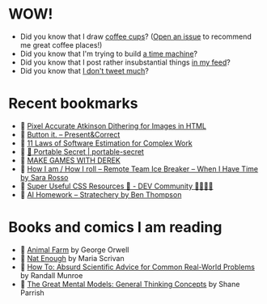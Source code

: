 # WOW!

- Did you know that I draw [coffee cups](https://papercups.mamuso.net/)? ([Open an issue](https://github.com/mamuso/papercups/issues) to recommend me great coffee places!)
- Did you know that I'm trying to build [a time machine](https://github.com/mamuso/fluxcapacitor)?
- Did you know that I post rather insubstantial things [in my feed](https://feed.mamuso.net/)?
- Did you know that [I don't tweet much](https://twitter.com/mamuso)?

# Recent bookmarks

- 👀 [Pixel Accurate Atkinson Dithering for Images in HTML](https://sheep.horse/2022/12/pixel_accurate_atkinson_dithering_for_images_in_ht.html)
- 👀 [Button it. – Present&Correct](http://blog.presentandcorrect.com/27986-2)
- 👀 [11 Laws of Software Estimation for Complex Work](https://mdalmijn.com/p/11-laws-of-software-estimation-for-complex-work)
- 👀 [🔐 Portable Secret | portable-secret](https://mprimi.github.io/portable-secret/)
- 👀 [MAKE GAMES WITH DEREK](https://derekyu.com/makegames/)
- 👀 [How I am / How I roll – Remote Team Ice Breaker – When I Have Time by Sara Rosso](https://whenihavetime.com/2019/11/05/how-i-am-how-i-roll-remote-team-ice-breaker/)
- 👀 [Super Useful CSS Resources 🌈 - DEV Community 👩‍💻👨‍💻](https://dev.to/lissy93/super-useful-css-resources-1ba3)
- 👀 [AI Homework – Stratechery by Ben Thompson](https://stratechery.com/2022/ai-homework/)


# Books and comics I am reading

- 📘 [Animal Farm](https://www.goodreads.com/book/show/8349198) by George Orwell
- 📘 [Nat Enough](https://www.goodreads.com/book/show/45714795) by Maria Scrivan
- 📘 [How To: Absurd Scientific Advice for Common Real-World Problems](https://www.goodreads.com/book/show/43851501) by Randall Munroe
- 📘 [The Great Mental Models: General Thinking Concepts](https://www.goodreads.com/book/show/58103132) by Shane Parrish

